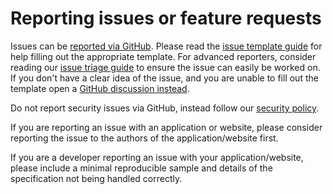 # Reporting issues or feature requests
Issues can be [reported via GitHub](https://github.com/nvaccess/nvda/issues/new/choose).
Please read the [issue template guide](./githubIssueTemplateExplanationAndExamples.md) for help filling out the appropriate template.
For advanced reporters, consider reading our [issue triage guide](./triage.md) to ensure the issue can easily be worked on.
If you don't have a clear idea of the issue, and you are unable to fill out the template open a [GitHub discussion instead](https://github.com/nvaccess/nvda/discussions).

Do not report security issues via GitHub, instead follow our [security policy](../../security.md).

If you are reporting an issue with an application or website, please consider reporting the issue to the authors of the application/website first.

If you are a developer reporting an issue with your application/website, please include a minimal reproducible sample and details of the specification not being handled correctly.

